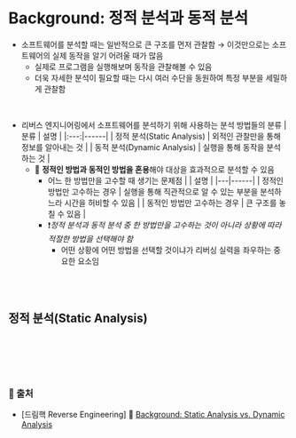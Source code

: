 # Background: 정적 분석과 동적 분석

* 소프트웨어를 분석할 때는 일반적으로 큰 구조를 먼저 관찰함 → 이것만으로는 소프트웨어의 실제 동작을 알기 어려울 때가 많음
    - 실제로 프로그램을 실행해보며 동작을 관찰해볼 수 있음
    - 더욱 자세한 분석이 필요할 때는 다시 여러 수단을 동원하여 특정 부분을 세밀하게 관찰함

<br/>

* 리버스 엔지니어링에서 소프트웨어를 분석하기 위해 사용하는 분석 방법들의 분류
    | 분류 | 설명 |
    |:---:|------|
    | 정적 분석(Static Analysis) | 외적인 관찰만을 통해 정보를 알아내는 것 |
    | 동적 분석(Dynamic Analysis) | 실행을 통해 동작을 분석하는 것 |
    - 📌 **정적인 방법과 동적인 방법을 혼용**해야 대상을 효과적으로 분석할 수 있음
        + 어느 한 방법만을 고수할 때 생기는 문제점
            | | 설명 |
            |---|------|
            | 정적인 방법만 고수하는 경우 | 실행을 통해 직관적으로 알 수 있는 부분을 분석하느라 시간을 허비할 수 있음 |
            | 동적인 방법만 고수하는 경우 | 큰 구조를 놓칠 수 있음 |
        + ❗️*정적 분석과 동적 분석 중 한 방법만을 고수하는 것이 아니라 상황에 따라 적절한 방법을 선택해야 함*
            - 어떤 상황에 어떤 방법을 선택할 것이냐가 리버싱 실력을 좌우하는 중요한 요소임
        

<br/><br/>

## 정적 분석(Static Analysis)


<br/><br/><br/><br/>
### 🔖 출처
* [드림핵 Reverse Engineering] 📌 [Background: Static Analysis vs. Dynamic Analysis](https://dreamhack.io/lecture/courses/46)
